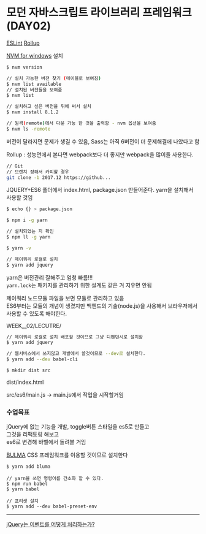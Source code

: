 # 모던 자바스크립트 라이브러리 프레임워크 (DAY02)

[ESLint](http://slides.com/yamoo9/eslint#/)
[Rollup](http://slides.com/yamoo9/rollup#/)

[NVM for windows](https://github.com/coreybutler/nvm-windows) 설치

```sh
$ nvm version

// 설치 가능한 버전 찾기 (테이블로 보여짐)
$ nvm list available
// 설치된 버전들을 보여줌
$ nvm list

// 설치하고 싶은 버전을 뒤에 써서 설치
$ nvm install 8.1.2

// 원격(remote)에서 다운 가능 한 것을 출력함 - nvm 옵션을 보여줌
$ nvm ls -remote
```
버전이 달라지면 문제가 생길 수 있음, Sass는 아직 6버전이 더 문제해결에 나았다고 함


Rollup : 성능면에서 본다면 webpack보다 더 좋지만 webpack을 많이들 사용한다.

```sh
// Git
// 브랜치 정해서 카피할 경우 
git clone -b 2017.12 https://github...
```


JQUERY+ES6 폴더에서 index.html, package.json 만들어준다.
yarn을 설치해서 사용할 것임
```sh
$ echo {} > package.json

$ npm i -g yarn

// 설치되었는 지 확인
$ npm ll -g yarn

$ yarn -v

// 제이쿼리 로컬로 설치
$ yarn add jquery
```
yarn은 버전관리 잘해주고 엄청 빠름!!!  
`yarn.lock`는 패키지를 관리하기 위한 설계도 같은 거 지우면 안됨

제이쿼리 노드모듈 파일을 보면 모듈로 관리하고 있음  
ES6부터는 모듈의 개념이 생겼지만 백엔드의 기술(node.js)을 사용해서 브라우저에서 사용할 수 있도록 해야한다.


WEEK__02/LECUTRE/
```sh
// 제이쿼리 로컬로 설치 배포할 것이므로 그냥 디펜던시로 설치함
$ yarn add jquery

// 웹서비스에서 쓰지않고 개발에서 쓸것이므로 --dev로 설치한다.
$ yarn add --dev babel-cli

$ mkdir dist src
```
dist/index.html

src/es6/main.js -> main.js에서 작업을 시작할거임

### 수업목표

jQuery에 없는 기능을 개발, toggle버튼 스타일을 es5로 만들고  
그것을 리팩토링 해보고  
es6로 변경해 바벨에서 돌려볼 거임

[BULMA](https://bulma.io/) CSS 프레임워크를 이용할 것이므로 설치한다
```
$ yarn add bluma
```

```
// yarn을 쓰면 명령어를 간소화 할 수 있다.
$ npm run babel
$ yarn babel

// 프리셋 설치
$ yarn add --dev babel-preset-env
```

***
[jQuery는 이벤트를 어떻게 처리하는가?](http://d2.naver.com/helloworld/1855209)